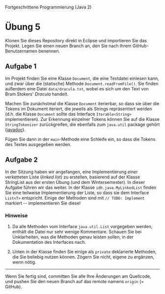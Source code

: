 Fortgeschrittene Programmierung (Java 2)

# Übung 5


Klonen Sie dieses Repository direkt in Eclipse und importieren Sie das Projekt. Legen Sie einen neuen Branch an, den Sie nach Ihrem GitHub-Benutzernamen benennen.

## Aufgabe 1

Im Projekt finden Sie eine Klasse `Document`, die eine Textdatei einlesen kann, und zwar über die (statische) Methode `Document.readFromFile()`. Sie finden außerdem eine Datei `data/dracula.txt`, wobei es sich um den Text von Bram Stokers' *Dracula* handelt.

Machen Sie zunächstmal die Klasse `Document` iterierbar, so dass sie über die Tokens im Dokument iteriert, die jeweils als Strings repräsentiert werden (d.h. die Klasse `Document` sollte das Interface `Iterable<String>` implementieren). Zur Erkennung einzelner Tokens können Sie auf die Klasse `StringTokenizer` zurückgreifen, die ebenfalls zum  `java.util` package gehört ([javadoc](https://docs.oracle.com/javase/8/docs/api/java/util/StringTokenizer.html)). 

Fügen Sie dann in der `main`-Methode eine Schleife ein, so dass die Tokens des Textes ausgegeben werden.

## Aufgabe 2

In der Sitzung haben wir angefangen, eine Implementierung einer verketteten Liste (*linked list*) zu erstellen, basierend auf der Klasse StringList aus der ersten Übung (und dem Wintersemester). In dieser Aufgabe führen wir das weiter. In der Klasse `idh.java.MyLinkedList` finden Sie eine teilweise Implementierung der Liste, so dass sie dem Interface `List<T>` entspricht. Einige der Methoden sind mit `// TODO: Implement` markiert -- implementieren Sie diese!

### Hinweise

1. Da alle Methoden vom Interface `java.util.List` vorgegeben werden, enthält die Datei nur sehr wenige Kommentare. Schauen Sie bei Unklarheiten, was die Methoden genau leisten sollen, in der Dokumentation des Interfaces nach.

2. Unten in der Klasse finden Sie einige als `private` deklarierte Methoden, die Sie beliebig nutzen können. Zögern Sie nicht, eigene zu ergänzen, wenn nötig.

----

Wenn Sie fertig sind, committen Sie alle Ihre Änderungen am Quellcode, und pushen Sie den neuen Branch auf das remote namens `origin` (= GitHub). 
